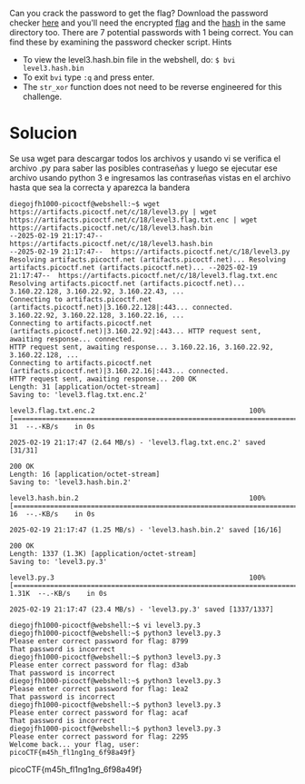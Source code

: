 Can you crack the password to get the flag? Download the password checker [here](https://artifacts.picoctf.net/c/18/level3.py) and you'll need the encrypted [flag](https://artifacts.picoctf.net/c/18/level3.flag.txt.enc) and the [hash](https://artifacts.picoctf.net/c/18/level3.hash.bin) in the same directory too. There are 7 potential passwords with 1 being correct. You can find these by examining the password checker script.
Hints
- To view the level3.hash.bin file in the webshell, do: `$ bvi level3.hash.bin`
- To exit `bvi` type `:q` and press enter.
- The `str_xor` function does not need to be reverse engineered for this challenge.

# Solucion
Se usa wget para descargar todos los archivos y usando vi se verifica el archivo .py para saber las posibles contraseñas y luego se ejecutar ese archivo usando python 3 e ingresamos las contraseñas vistas en el archivo hasta que sea la correcta y aparezca la bandera
```
diegojfh1000-picoctf@webshell:~$ wget https://artifacts.picoctf.net/c/18/level3.py | wget https://artifacts.picoctf.net/c/18/level3.flag.txt.enc | wget https://artifacts.picoctf.net/c/18/level3.hash.bin 
--2025-02-19 21:17:47--  https://artifacts.picoctf.net/c/18/level3.hash.bin
--2025-02-19 21:17:47--  https://artifacts.picoctf.net/c/18/level3.py
Resolving artifacts.picoctf.net (artifacts.picoctf.net)... Resolving artifacts.picoctf.net (artifacts.picoctf.net)... --2025-02-19 21:17:47--  https://artifacts.picoctf.net/c/18/level3.flag.txt.enc
Resolving artifacts.picoctf.net (artifacts.picoctf.net)... 3.160.22.128, 3.160.22.92, 3.160.22.43, ...
Connecting to artifacts.picoctf.net (artifacts.picoctf.net)|3.160.22.128|:443... connected.
3.160.22.92, 3.160.22.128, 3.160.22.16, ...
Connecting to artifacts.picoctf.net (artifacts.picoctf.net)|3.160.22.92|:443... HTTP request sent, awaiting response... connected.
HTTP request sent, awaiting response... 3.160.22.16, 3.160.22.92, 3.160.22.128, ...
Connecting to artifacts.picoctf.net (artifacts.picoctf.net)|3.160.22.16|:443... connected.
HTTP request sent, awaiting response... 200 OK
Length: 31 [application/octet-stream]
Saving to: 'level3.flag.txt.enc.2'

level3.flag.txt.enc.2                                      100%[=======================================================================================================================================>]      31  --.-KB/s    in 0s      

2025-02-19 21:17:47 (2.64 MB/s) - 'level3.flag.txt.enc.2' saved [31/31]

200 OK
Length: 16 [application/octet-stream]
Saving to: 'level3.hash.bin.2'

level3.hash.bin.2                                          100%[=======================================================================================================================================>]      16  --.-KB/s    in 0s      

2025-02-19 21:17:47 (1.25 MB/s) - 'level3.hash.bin.2' saved [16/16]

200 OK
Length: 1337 (1.3K) [application/octet-stream]
Saving to: 'level3.py.3'

level3.py.3                                                100%[=======================================================================================================================================>]   1.31K  --.-KB/s    in 0s      

2025-02-19 21:17:47 (23.4 MB/s) - 'level3.py.3' saved [1337/1337]

diegojfh1000-picoctf@webshell:~$ vi level3.py.3
diegojfh1000-picoctf@webshell:~$ python3 level3.py.3
Please enter correct password for flag: 8799
That password is incorrect
diegojfh1000-picoctf@webshell:~$ python3 level3.py.3
Please enter correct password for flag: d3ab
That password is incorrect
diegojfh1000-picoctf@webshell:~$ python3 level3.py.3
Please enter correct password for flag: 1ea2
That password is incorrect
diegojfh1000-picoctf@webshell:~$ python3 level3.py.3
Please enter correct password for flag: acaf
That password is incorrect
diegojfh1000-picoctf@webshell:~$ python3 level3.py.3
Please enter correct password for flag: 2295
Welcome back... your flag, user:
picoCTF{m45h_fl1ng1ng_6f98a49f}
```
picoCTF{m45h_fl1ng1ng_6f98a49f}